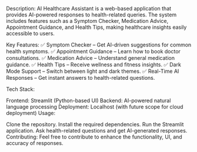 Description:
AI Healthcare Assistant is a web-based application that provides AI-powered responses to health-related queries. The system includes features such as a Symptom Checker, Medication Advice, Appointment Guidance, and Health Tips, making healthcare insights easily accessible to users.

Key Features:
✅ Symptom Checker – Get AI-driven suggestions for common health symptoms.
✅ Appointment Guidance – Learn how to book doctor consultations.
✅ Medication Advice – Understand general medication guidance.
✅ Health Tips – Receive wellness and fitness insights.
✅ Dark Mode Support – Switch between light and dark themes.
✅ Real-Time AI Responses – Get instant answers to health-related questions.

Tech Stack:

Frontend: Streamlit (Python-based UI)
Backend: AI-powered natural language processing
Deployment: Localhost (with future scope for cloud deployment)
Usage:

Clone the repository.
Install the required dependencies.
Run the Streamlit application.
Ask health-related questions and get AI-generated responses.
Contributing:
Feel free to contribute to enhance the functionality, UI, and accuracy of responses.
